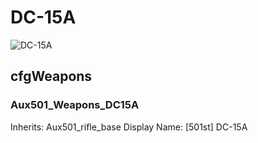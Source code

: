 # DC-15A

![DC-15A](501st-DC-15A.png)

## cfgWeapons

### Aux501_Weapons_DC15A
Inherits: Aux501_rifle_base
Display Name: [501st] DC-15A
    